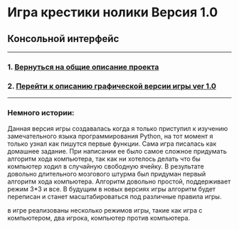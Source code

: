 # Игра крестики нолики Версия 1.0
## Консольной интерфейс
___
### 1. [Вернуться на общие описание проекта](../README.md)
### 2. [Перейти к описанию графической версии игры ver 1.0](../XO%20ver%202.0%20(graphic)/README.md)
___
### Немного истории:
Данная версия игры создавалась когда я только приступил к изучению замечательного языка программирования Python, на тот
момент я только узнал как пишутся первые функции. Сама игра писалась как домашнее задание. При написании ее было самое
сложное придумать алгоритм хода компьютера, так как ни хотелось делать что бы компьютер ходил в случайную свободную
ячейку. В результате довольно длительного мозгового штурма был придуман первый алгоритм хода компьютера. Алгоритм
довольно простой, поддерживает режим 3*3 и все. В будущим в новых версиях игры алгоритм будет переписан и станет 
масштабироваться под различные правила игры.
    
в игре реализованы несколько режимов игры, такие как игра с компьютером, два игрока, компьютер против компьютера.